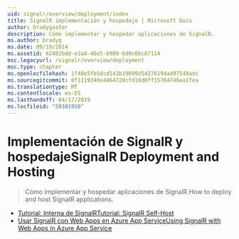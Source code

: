```yaml
---
uid: signalr/overview/deployment/index
title: SignalR implementación y hospedaje | Microsoft Docs
author: bradygaster
description: Cómo implementar y hospedar aplicaciones de SignalR.
ms.author: bradyg
ms.date: 09/19/2014
ms.assetid: 62482bdd-e2a4-46e5-b909-6d0c6bc07114
msc.legacyurl: /signalr/overview/deployment
msc.type: chapter
ms.openlocfilehash: 1f40e5fb5dcd141b19099d54276194ad97548adc
ms.sourcegitcommit: 0f1119340e4464720cfd16d0ff15764746ea1fea
ms.translationtype: MT
ms.contentlocale: es-ES
ms.lasthandoff: 04/17/2019
ms.locfileid: "59381950"
---
```

# <a name="signalr-deployment-and-hosting"></a><span data-ttu-id="bf45b-103">Implementación de SignalR y hospedaje</span><span class="sxs-lookup"><span data-stu-id="bf45b-103">SignalR Deployment and Hosting</span></span>

> <span data-ttu-id="bf45b-104">Cómo implementar y hospedar aplicaciones de SignalR.</span><span class="sxs-lookup"><span data-stu-id="bf45b-104">How to deploy and host SignalR applications.</span></span>


- [<span data-ttu-id="bf45b-105">Tutorial: Interna de SignalR</span><span class="sxs-lookup"><span data-stu-id="bf45b-105">Tutorial: SignalR Self-Host</span></span>](tutorial-signalr-self-host.md)
- [<span data-ttu-id="bf45b-106">Usar SignalR con Web Apps en Azure App Service</span><span class="sxs-lookup"><span data-stu-id="bf45b-106">Using SignalR with Web Apps in Azure App Service</span></span>](using-signalr-with-azure-web-sites.md)
